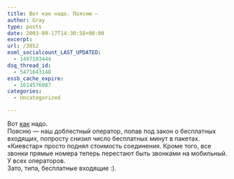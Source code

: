 ```yaml
---
title: Вот как надо. Поясню —
author: Gray
type: posts
date: 2003-09-17T14:30:58+00:00
excerpt:
url: /3852
esml_socialcount_LAST_UPDATED:
  - 1497103444
dsq_thread_id:
  - 5471643148
essb_cache_expire:
  - 1614576087
categories:
  - Uncategorized

---
```








Вот <a href="http://www.umc.ua/umc_tariffs2003_u.html" target="_blank">как</a> надо.  
Поясню &#8212; наш доблестный оператор, попав под закон о бесплатных входящих, попросту снизил число бесплатных минут в пакетах. &#171;Киевстар&#187; просто поднял стоимость соединения. Кроме того, все звонки прямые номера теперь перестают быть звонками на мобильный. У всех операторов.  
Зато, типа, бесплатные входящие :).